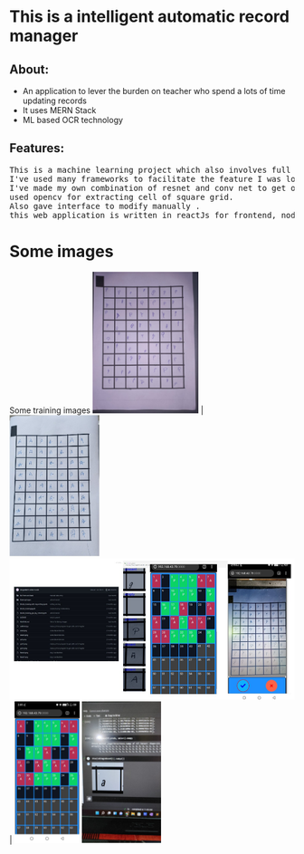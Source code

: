 <h1>This is a intelligent automatic record manager </h1>
<h2>About:</h2>
<ul>
  <li>An application to lever the burden on teacher who spend a lots of time updating records</li>
  <li>It uses MERN Stack</li>
  <li> ML based OCR technology</li>
 </ul>

<h2>Features:</h2>
<pre>
This is a machine learning project which also involves full stack web development .
I've used many frameworks to facilitate the feature I was looking for.
I've made my own combination of resnet and conv net to get optimized size and best prediction.
used opencv for extracting cell of square grid. 
Also gave interface to modify manually .
this web application is written in reactJs for frontend, nodeJs or backend and python for machine learning . 
</pre>

<h1>Some images</h1>
<figures>
  <caption>
    Some training images
  </caption>
<img src="trainingImages/priyaP.jpeg"  alt="not found" height="250px"> | <img src="trainingImages/handA.png"  alt="not found" height="250px">
  <img src="viPic/cols.jpeg"  alt="not found" height="250px"> | <img src="viPic/grid.jpeg"  alt="not found" height="250px">
  <img src="viPic/training.jpeg"  alt="not found" height="250px">
  </figures
 
  <video src="viPic/shots.mp4" width="180" />

